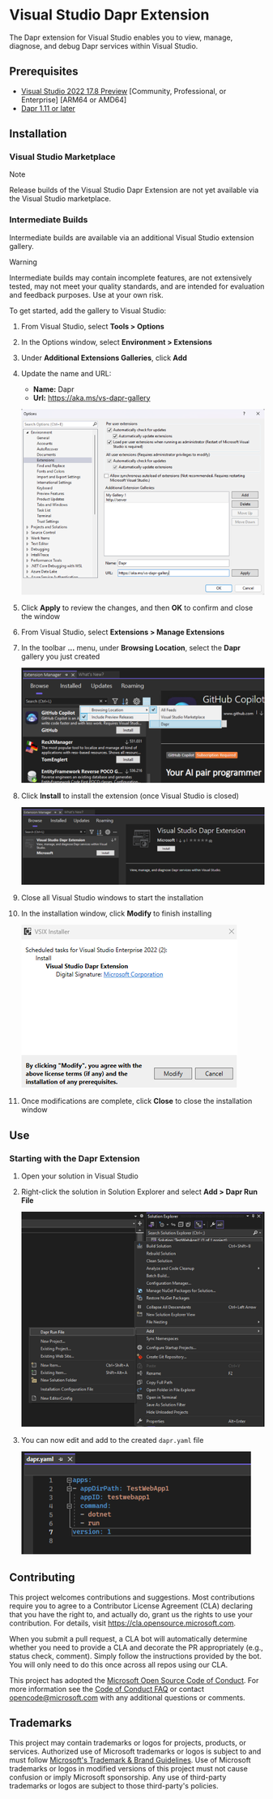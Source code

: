 # Visual Studio Dapr Extension

The Dapr extension for Visual Studio enables you to view, manage, diagnose, and debug Dapr services within Visual Studio.

## Prerequisites

* [Visual Studio 2022 17.8 Preview](https://learn.microsoft.com/en-us/visualstudio/releases/2022/release-notes-preview) [Community, Professional, or Enterprise] [ARM64 or AMD64]
* [Dapr 1.11 or later](https://dapr.io)

## Installation

### Visual Studio Marketplace

> [!NOTE]
> Release builds of the Visual Studio Dapr Extension are not yet available via the Visual Studio marketplace.

### Intermediate Builds

Intermediate builds are available via an additional Visual Studio extension gallery.

> [!WARNING]
> Intermediate builds may contain incomplete features, are not extensively tested, may not meet your quality standards, and are intended for evaluation and feedback purposes. Use at your own risk.

To get started, add the gallery to Visual Studio:

1. From Visual Studio, select **Tools > Options**
1. In the Options window, select **Environment > Extensions**
1. Under **Additional Extensions Galleries**, click **Add**
1. Update the name and URL:

   * **Name:** Dapr
   * **Url:** https://aka.ms/vs-dapr-gallery

   ![Screenshot of the Visual Studio Options dialog with the Environments > Extensions category selected and showing the addition of the extension gallery.](assets/readme/VisualStudioOptionsExtensions.png)

1. Click **Apply** to review the changes, and then **OK** to confirm and close the window
1. From Visual Studio, select **Extensions > Manage Extensions**
1. In the toolbar **...** menu, under **Browsing Location**, select the **Dapr** gallery you just created

   ![Screenshot of the Visual Studio Manage Extensions dialog with the Dapr showing the selection of the Dapr extension gallery from the ... menu.](assets/readme/VisualStudioSelectDaprGallery.png)

1. Click **Install** to install the extension (once Visual Studio is closed)

   ![Screenshot of the Visual Studio Manage Extensions dialog with the Dapr extension gallery selected and showing the extension to be downloaded.](assets/readme/VisualStudioManageExtensions.png)

1. Close all Visual Studio windows to start the installation
1. In the installation window, click **Modify** to finish installing

   ![Screenshot of the Visual Studio extension (VSIX) installation window and showing the Modify button.](assets/readme/VisualStudioExtensionInstallation.png)

1. Once modifications are complete, click **Close** to close the installation window

## Use

### Starting with the Dapr Extension

1. Open your solution in Visual Studio
1. Right-click the solution in Solution Explorer and select **Add > Dapr Run File**

   ![Screenshot of Visual Studio Solution Explorer with the solution context menu open and showing the Add > Dapr Run File command.](assets/readme/SolutionAddDaprRunFile.png)

1. You can now edit and add to the created `dapr.yaml` file

   ![Screenshot of Visual Studio with the generated Dapr run file open in the YAML editor.](assets/readme/EditDaprRunFile.png)

## Contributing

This project welcomes contributions and suggestions.  Most contributions require you to agree to a
Contributor License Agreement (CLA) declaring that you have the right to, and actually do, grant us
the rights to use your contribution. For details, visit https://cla.opensource.microsoft.com.

When you submit a pull request, a CLA bot will automatically determine whether you need to provide
a CLA and decorate the PR appropriately (e.g., status check, comment). Simply follow the instructions
provided by the bot. You will only need to do this once across all repos using our CLA.

This project has adopted the [Microsoft Open Source Code of Conduct](https://opensource.microsoft.com/codeofconduct/).
For more information see the [Code of Conduct FAQ](https://opensource.microsoft.com/codeofconduct/faq/) or
contact [opencode@microsoft.com](mailto:opencode@microsoft.com) with any additional questions or comments.

## Trademarks

This project may contain trademarks or logos for projects, products, or services. Authorized use of Microsoft 
trademarks or logos is subject to and must follow 
[Microsoft's Trademark & Brand Guidelines](https://www.microsoft.com/en-us/legal/intellectualproperty/trademarks/usage/general).
Use of Microsoft trademarks or logos in modified versions of this project must not cause confusion or imply Microsoft sponsorship.
Any use of third-party trademarks or logos are subject to those third-party's policies.
